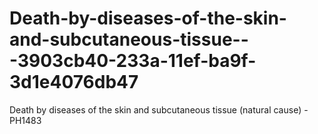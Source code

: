 # Death-by-diseases-of-the-skin-and-subcutaneous-tissue---3903cb40-233a-11ef-ba9f-3d1e4076db47
Death by diseases of the skin and subcutaneous tissue (natural cause) - PH1483
